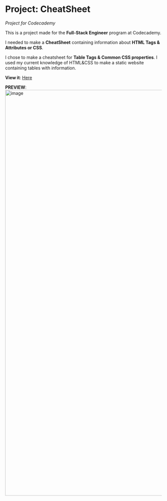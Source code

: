 # Project: CheatSheet
<em>Project for Codecademy</em>

This is a project made for the <strong>Full-Stack Engineer</strong> program at Codecademy.

I needed to make a <strong>CheatSheet</strong> containing information about <strong>HTML Tags & Attributes or CSS</strong>.

I chose to make a cheatsheet for <strong>Table Tags & Common CSS properties</strong>.
I used my current knowledge of HTML&CSS to make a static website containing tables with information.

<strong>View it</strong>: <a href="https://benthemannl.github.io/Project-CheatSheet/" target="_blank">Here</a>

<strong>PREVIEW</strong>: <img width="2541" height="1301" alt="image" src="https://github.com/user-attachments/assets/4d9fcabc-5dd5-4819-8ba8-992bc43a6665" />

